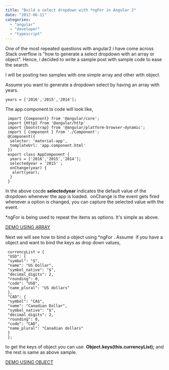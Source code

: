 ```yaml
---
title: "Build a select dropdown with *ngFor in Angular 2"
date: "2017-06-11"
categories: 
  - "angular"
  - "developer"
  - "typescript"
---
```


One of the most repeated questions with angular2 i have come across Stack overflow is "how to generate a select dropdown with an array or object". Hence, i decided to write a sample post with sample code to ease the search.

I will be posting two samples with one simple array and other with object.

Assume you want to generate a dropdown select by having an array with years.

```
years = ['2016','2015','2014'];  
```

The app.component.ts code will look like,

```
 import {Component} from '@angular/core';  
 import {Http} from '@angular/http'  
 import {bootstrap} from '@angular/platform-browser-dynamic';  
 import { Component } from './Component';  
 @Component({  
  selector: 'material-app',  
  templateUrl: 'app.component.html'  
 })  
 export class AppComponent {  
  years = ['2016','2015','2014'];  
  selectedyear = '2015' ;  
  onChange(year) {  
   alert(year);  
  }  
 } 
```

In the above cocde **selectedyear** indicates the default value of the dropdown whenever the app is loaded.  onChange is the event gets fired whenever a option is changed, you can capture the selected value with the event.

\*ngFor is being used to repeat the items as options. It's simple as above.

[DEMO USING ARRAY](https://plnkr.co/edit/dYowSFfMUy6uCwAvtyGJ?p=preview)

Next we will see how to bind a object using \*ngFor . Assume  if you have a object and want to bind the keys as drop down values,

```
 currencyList = {  
 "USD": {  
 "symbol": "$",  
 "name": "US Dollar",  
 "symbol_native": "$",  
 "decimal_digits": 2,  
 "rounding": 0,  
 "code": "USD",  
 "name_plural": "US dollars"  
 },  
 "CAD": {  
 "symbol": "CA$",  
 "name": "Canadian Dollar",  
 "symbol_native": "$",  
 "decimal_digits": 2,  
 "rounding": 0,  
 "code": "CAD",  
 "name_plural": "Canadian dollars"  
 }  
 };  
```

to get the keys of object you can use  **Object.keys(this.currencyList);** and the rest is same as above sample.

[DEMO USING OBJECT](https://plnkr.co/edit/jwXs374LmYYsq4GxCGka?p=preview)
